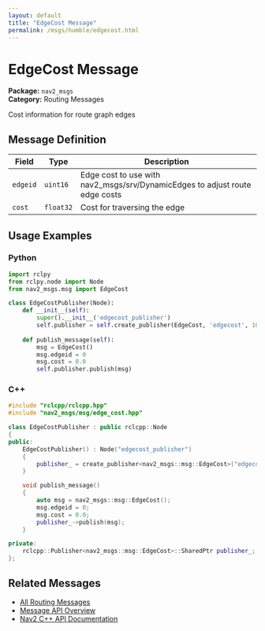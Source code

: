 ```yaml
---
layout: default
title: "EdgeCost Message"
permalink: /msgs/humble/edgecost.html
---
```


# EdgeCost Message

**Package:** `nav2_msgs`  
**Category:** Routing Messages

Cost information for route graph edges

## Message Definition

| Field | Type | Description |
|-------|------|-------------|
| `edgeid` | `uint16` | Edge cost to use with nav2_msgs/srv/DynamicEdges to adjust route edge costs |
| `cost` | `float32` | Cost for traversing the edge |



## Usage Examples

### Python

```python
import rclpy
from rclpy.node import Node
from nav2_msgs.msg import EdgeCost

class EdgeCostPublisher(Node):
    def __init__(self):
        super().__init__('edgecost_publisher')
        self.publisher = self.create_publisher(EdgeCost, 'edgecost', 10)
        
    def publish_message(self):
        msg = EdgeCost()
        msg.edgeid = 0
        msg.cost = 0.0
        self.publisher.publish(msg)
```

### C++

```cpp
#include "rclcpp/rclcpp.hpp"
#include "nav2_msgs/msg/edge_cost.hpp"

class EdgeCostPublisher : public rclcpp::Node
{
public:
    EdgeCostPublisher() : Node("edgecost_publisher")
    {
        publisher_ = create_publisher<nav2_msgs::msg::EdgeCost>("edgecost", 10);
    }

    void publish_message()
    {
        auto msg = nav2_msgs::msg::EdgeCost();
        msg.edgeid = 0;
        msg.cost = 0.0;
        publisher_->publish(msg);
    }

private:
    rclcpp::Publisher<nav2_msgs::msg::EdgeCost>::SharedPtr publisher_;
};
```

## Related Messages

- [All Routing Messages](/humble/msgs/index.html#routing-messages)
- [Message API Overview](/humble/msgs/index.html)
- [Nav2 C++ API Documentation](/humble/html/index.html)
